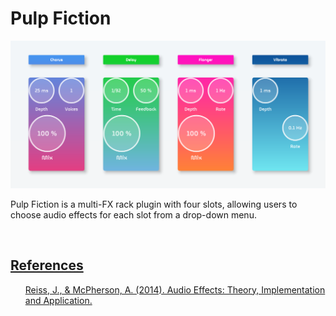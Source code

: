 <h1>Pulp Fiction</h2>

<img src="Screenshot.png" width="850">

<br>

<p>
    Pulp Fiction is a multi-FX rack plugin with four slots, allowing users to choose audio effects for each slot from a drop-down menu.
</p>
<br>
<h2><u>References</u></h2>
<ul type="none">
    <a href="https://www.amazon.in/Audio-Effects-Theory-Implementation-Application/dp/1466560282">Reiss, J., & McPherson, A. (2014). Audio Effects: Theory, Implementation and Application.</a>
</ul>
